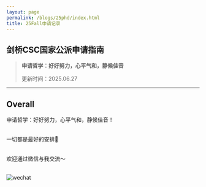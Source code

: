 ```yaml
---
layout: page
permalink: /blogs/25phd/index.html
title: 25Fall申请记录
---
```


## 剑桥CSC国家公派申请指南

> **申请哲学：好好努力，心平气和，静候佳音**
>
> 更新时间：2025.06.27



















---

## Overall

申请哲学：好好努力，心平气和，静候佳音！

<br>一切都是最好的安排🥰

<br>欢迎通过微信与我交流～

<br>![wechat](yrs.assets/wechat.png)

